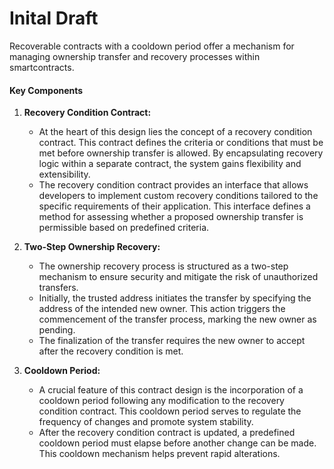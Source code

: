# Inital Draft

Recoverable contracts with a cooldown period offer a mechanism for managing ownership transfer and recovery processes within smartcontracts.

#### Key Components

1. **Recovery Condition Contract:**
    - At the heart of this design lies the concept of a recovery condition contract. This contract defines the criteria or conditions that must be met before ownership transfer is allowed. By encapsulating recovery logic within a separate contract, the system gains flexibility and extensibility.
    - The recovery condition contract provides an interface that allows developers to implement custom recovery conditions tailored to the specific requirements of their application. This interface defines a method for assessing whether a proposed ownership transfer is permissible based on predefined criteria.

2. **Two-Step Ownership Recovery:**
    - The ownership recovery process is structured as a two-step mechanism to ensure security and mitigate the risk of unauthorized transfers. 
    - Initially, the trusted address initiates the transfer by specifying the address of the intended new owner. This action triggers the commencement of the transfer process, marking the new owner as pending.
    - The finalization of the transfer requires the new owner to accept after the recovery condition is met.

3. **Cooldown Period:**
    - A crucial feature of this contract design is the incorporation of a cooldown period following any modification to the recovery condition contract. This cooldown period serves to regulate the frequency of changes and promote system stability.
    - After the recovery condition contract is updated, a predefined cooldown period must elapse before another change can be made. This cooldown mechanism helps prevent rapid alterations.
